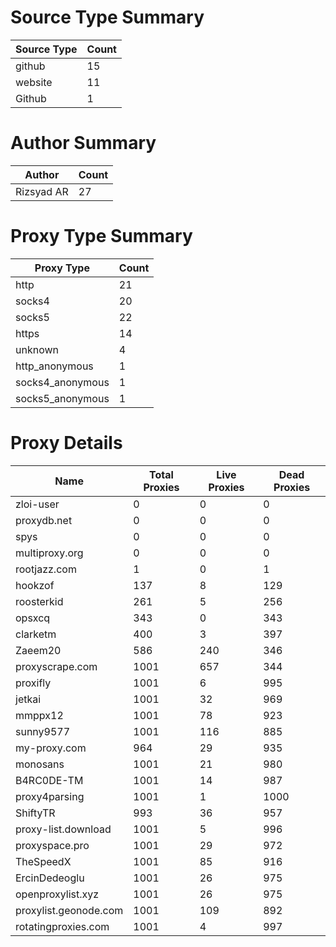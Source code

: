 # Source Type Summary

| Source Type | Count |
|-------------|-------|
| github | 15 |
| website | 11 |
| Github | 1 |


# Author Summary

| Author | Count |
|--------|-------|
| Rizsyad AR | 27 |


# Proxy Type Summary

| Proxy Type | Count |
|------------|-------|
| http | 21 |
| socks4 | 20 |
| socks5 | 22 |
| https | 14 |
| unknown | 4 |
| http_anonymous | 1 |
| socks4_anonymous | 1 |
| socks5_anonymous | 1 |


# Proxy Details

| Name | Total Proxies | Live Proxies | Dead Proxies |
|------|---------------|--------------|---------------|
| zloi-user | 0 | 0 | 0 |
| proxydb.net | 0 | 0 | 0 |
| spys | 0 | 0 | 0 |
| multiproxy.org | 0 | 0 | 0 |
| rootjazz.com | 1 | 0 | 1 |
| hookzof | 137 | 8 | 129 |
| roosterkid | 261 | 5 | 256 |
| opsxcq | 343 | 0 | 343 |
| clarketm | 400 | 3 | 397 |
| Zaeem20 | 586 | 240 | 346 |
| proxyscrape.com | 1001 | 657 | 344 |
| proxifly | 1001 | 6 | 995 |
| jetkai | 1001 | 32 | 969 |
| mmppx12 | 1001 | 78 | 923 |
| sunny9577 | 1001 | 116 | 885 |
| my-proxy.com | 964 | 29 | 935 |
| monosans | 1001 | 21 | 980 |
| B4RC0DE-TM | 1001 | 14 | 987 |
| proxy4parsing | 1001 | 1 | 1000 |
| ShiftyTR | 993 | 36 | 957 |
| proxy-list.download | 1001 | 5 | 996 |
| proxyspace.pro | 1001 | 29 | 972 |
| TheSpeedX | 1001 | 85 | 916 |
| ErcinDedeoglu | 1001 | 26 | 975 |
| openproxylist.xyz | 1001 | 26 | 975 |
| proxylist.geonode.com | 1001 | 109 | 892 |
| rotatingproxies.com | 1001 | 4 | 997 |
